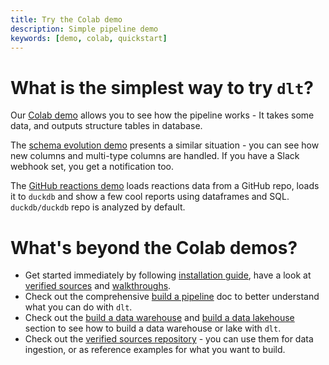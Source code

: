 ```yaml
---
title: Try the Colab demo
description: Simple pipeline demo
keywords: [demo, colab, quickstart]
---
```


# What is the simplest way to try `dlt`?

Our
[Colab demo](https://colab.research.google.com/drive/1NfSB1DpwbbHX9_t5vlalBTf13utwpMGx?usp=sharing)
allows you to see how the pipeline works - It takes some data, and outputs structure tables in database.

The
[schema evolution demo](https://colab.research.google.com/drive/1H6HKFi-U1V4p0afVucw_Jzv1oiFbH2bu#scrollTo=e4y4sQ78P_OM)
presents a similar situation - you can see how new columns and multi-type columns are handled. If
you have a Slack webhook set, you get a notification too.

The
[GitHub reactions demo](https://colab.research.google.com/drive/1BXvma_9R9MX8p_iSvHE4ebg90sUroty2#scrollTo=a3OcZolbaWGf)
loads reactions data from a GitHub repo, loads it to `duckdb` and show a few cool reports using
dataframes and SQL. `duckdb/duckdb` repo is analyzed by default.

# What's beyond the Colab demos?

- Get started immediately by following [installation guide](../reference/installation.mdx), have a
  look at [verified sources](../dlt-ecosystem/verified-sources) and
  [walkthroughs](../walkthroughs).
- Check out the comprehensive [build a pipeline](build-a-data-pipeline.md) doc to better understand
  what you can do with `dlt`.
- Check out the [build a data warehouse](build-a-data-platform/building-data-warehouse.md) and
  [build a data lakehouse](build-a-data-platform/build-structured-data-lakehouse.md) section to see
  how to build a data warehouse or lake with `dlt`.
- Check out the [verified sources repository](https://github.com/dlt-hub/verified-sources) - you can
  use them for data ingestion, or as reference examples for what you want to build.
